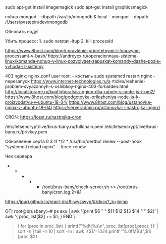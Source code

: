 sudo apt-get install imagemagick
sudo apt-get install graphicsmagick

nohup mongod --dbpath /var/lib/mongodb &
local - mongod --dbpath /Users/pvstepin/dev/mongodb

Обновить ноду!

Убить процесс: 1. sudo netstat -ltup 2. kill processId

https://www.8host.com/blog/upravlenie-prioritetnymi-i-fonovymi-processami-v-bash/
https://andreyex.ru/operacionnaya-sistema-linux/komanda-nohup-v-linux-pozvolyaet-zapuskat-komandy-dazhe-posle-vyhoda-iz-sistemy

403 nginx:
nginx.conf user root; - костыль
sudo systemctl restart nginx - перезапуск
https://www.internet-technologies.ru/a rticles/reshenie-problem-svyazannyh-s-oshibkoy-nginx-403-forbidden.html
http://localstorage.ru/konfighuratsiia-nginx-dlia-raboty-s-node-js-i-pm2/
https://www.8host.com/blog/podgotovka-prilozheniya-node-js-k-proizvodstvu-v-ubuntu-18-04/
https://www.8host.com/blog/ustanovka-nginx-v-ubuntu-18-04/
https://serveradmin.ru/ustanovka-i-nastrojka-nginx/

CRON: https://losst.ru/nastrojka-cron

/etc/letsencrypt/live/brus-bany.ru/fullchain.pem
/etc/letsencrypt/live/brus-bany.ru/privkey.pem

Обновление серта
0 3 11 */2 * /usr/bin/certbot renew --post-hook "systemctl reload nginx" --force-renew 

Чек сервера
* * * * * /root/brus-bany/check-server.sh >> /root/brus-bany/cron.log 2>&1

https://jpuri.github.io/react-draft-wysiwyg/#/docs?_k=jjqinp

ОП:
root@brusbany:~# ps axu | awk  '{print $6 " " $11 $12 $13 $14 " "  $2}' | awk '{ proc_list[$2] += $1; } END \
> { for (proc in proc_list) { printf("%d\t%s\n", proc_list[proc],proc); }}' | sort -n | tail -n 10 | sort -rn | awk '{$1/=1024;printf "%.0fMB\t",$1}{print $2}'

